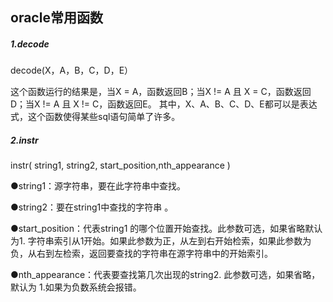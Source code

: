 ## oracle常用函数

##### 1.decode

decode(X，A，B，C，D，E）

这个函数运行的结果是，当X = A，函数返回B；当X != A 且 X = C，函数返回D；当X != A 且 X != C，函数返回E。 其中，X、A、B、C、D、E都可以是表达式，这个函数使得某些sql语句简单了许多。

##### 2.instr

instr( string1, string2, start_position,nth_appearance )

●string1：源字符串，要在此字符串中查找。

●string2：要在string1中查找的字符串 。

●start_position：代表string1 的哪个位置开始查找。此参数可选，如果省略默认为1. 字符串索引从1开始。如果此参数为正，从左到右开始检索，如果此参数为负，从右到左检索，返回要查找的字符串在源字符串中的开始索引。

●nth_appearance：代表要查找第几次出现的string2. 此参数可选，如果省略，默认为 1.如果为负数系统会报错。

